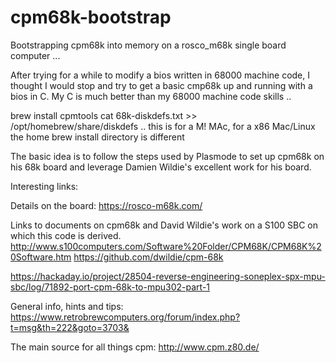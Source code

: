# cpm68k-bootstrap
Bootstrapping cpm68k into memory on a rosco_m68k single board computer ...

After trying for a while to modify a bios written in 68000 machine code, I thought I would stop and try to get a basic cmp68k up and running with a bios in C.  My C is much better than my 68000 machine code skills ..

brew install cpmtools
cat 68k-diskdefs.txt >> /opt/homebrew/share/diskdefs
.. this is for a M! MAc, for a x86 Mac/Linux the home brew install directory is different 

The basic idea is to follow the steps used by Plasmode to set up cpm68k on his 68k board and leverage Damien Wildie's excellent work for his board.

Interesting links:

Details on the board: https://rosco-m68k.com/

Links to documents on cpm68k and David Wildie's work on a S100 SBC on which this code is derived. http://www.s100computers.com/Software%20Folder/CPM68K/CPM68K%20Software.htm https://github.com/dwildie/cpm-68k

https://hackaday.io/project/28504-reverse-engineering-soneplex-spx-mpu-sbc/log/71892-port-cpm-68k-to-mpu302-part-1

General info, hints and tips: https://www.retrobrewcomputers.org/forum/index.php?t=msg&th=222&goto=3703&

The main source for all things cpm: http://www.cpm.z80.de/

